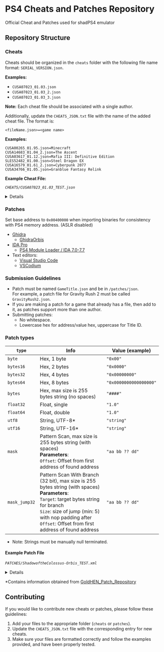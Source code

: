 # PS4 Cheats and Patches Repository

Official Cheat and Patches used for shadPS4 emulator

## Repository Structure

### Cheats

Cheats should be organized in the `cheats` folder with the following file name format: `SERIAL_VERSION.json`.

**Examples:**
- `CUSA07023_01.03.json`
- `CUSA07023_01.03_2.json`
- `CUSA07023_01.03_3.json`

**Note:** Each cheat file should be associated with a single author.

Additionally, update the `CHEATS_JSON.txt` file with the name of the added cheat file. The format is:

```
<fileName.json>=<game name>
```

**Examples:**
```
CUSA00265_01.95.json=Minecraft
CUSA14683_01.04_2.json=The Ascent
CUSA03617_01.12.json=Mafia III: Definitive Edition
SLES52482_01.00.json=Steel Dragon EX
CUSA16579_01.61_2.json=Cyberpunk 2077
CUSA34766_01.05.json=Granblue Fantasy Relink
```


**Example Cheat File:**

*`CHEATS/CUSA07023_01.03_TEST.json`*
<details>

```json
{
  "name": "Sonic Mania",
  "id": "CUSA07023",
  "version": "01.03",
  "process": "eboot.bin",
  "mods": [
    {
      "name": "Infinite Rings",
      "hint": null,
      "type": "checkbox",
      "memory": [
        {
          "offset": "450759",
          "on": "C683EC000000FF",
          "off": "488983EC000000"
        },
        {
          "offset": "4A5975",
          "on": "66C783EC000000E703909090",
          "off": "8B88B4030000018BEC000000"
        }
      ]
    },
    {
      "name": "Infinite Lives",
      "hint": null,
      "type": "checkbox",
      "memory": [
        {
          "offset": "4AA374",
          "on": "909090909090",
          "off": "8983F8000000"
        }
      ]
    },
    {
      "name": "Enable Super Sonic",
      "hint": null,
      "type": "checkbox",
      "memory": [
        {
          "offset": "A4415C",
          "on": "01",
          "off": "02"
        }
      ]
    },
    {
      "name": "Disable Super Sonic",
      "hint": null,
      "type": "button",
      "memory": [
        {
          "offset": "A4415C",
          "on": "03",
          "off": "03"
        }
      ]
    },
    {
      "name": "Super Speed",
      "hint": null,
      "type": "button",
      "memory": [
        {
          "offset": "A44180",
          "on": "00000F0000400000",
          "off": "00000F0000400000"
        }
      ]
    },
    {
      "name": "All Silver Medals",
      "hint": null,
      "type": "button",
      "memory": [
        {
          "offset": "200036604",
          "on": "20",
          "off": "20"
        }
      ]
    }
  ],
  "credits": [
    "Talixme"
  ]
}
```
</details>


### Patches

Set base address to `0x00400000` when importing binaries for consistency with PS4 memory address. (ASLR disabled)
* [Ghidra](https://ghidra-sre.org/)
  * [GhidraOrbis](https://github.com/astrelsky/GhidraOrbis/releases/latest)
* [IDA Pro](https://hex-rays.com/ida-pro/)
  * [PS4 Module Loader / IDA 7.0-7.7](https://github.com/SocraticBliss/ps4_module_loader/releases/latest)
* Text editors:
  * [Visual Studio Code](https://code.visualstudio.com/)
  * [VSCodium](https://vscodium.com/)

### Submission Guidelines
* Patch must be named `GameTitle.json` and be in `/patches/json`.
<br>For example, a patch file for Gravity Rush 2 must be called `GravityRush2.json`.
* If you are making a patch for a game that already has a file, then add to it, as patches support more than one author.
* Submitting patches:
  * No whitespace.
  * Lowercase hex for address/value hex, uppercase for Title ID.

### Patch types

| `type`        | Info                                                                                                                                                                                                                                                         | Value (example)        |
|---------------|--------------------------------------------------------------------------------------------------------------------------------------------------------------------------------------------------------------------------------------------------------------|------------------------|
| `byte`        | Hex, 1 byte                                                                                                                                                                                                                                                  | `"0x00"`               |
| `bytes16`     | Hex, 2 bytes                                                                                                                                                                                                                                                 | `"0x0000"`             |
| `bytes32`     | Hex, 4 bytes                                                                                                                                                                                                                                                 | `"0x00000000"`         |
| `bytes64`     | Hex, 8 bytes                                                                                                                                                                                                                                                 | `"0x0000000000000000"` |
| `bytes`       | Hex, max size is 255 bytes string (no spaces)                                                                                                                                                                                                                | `"####"`               |
| `float32`     | Float, single                                                                                                                                                                                                                                                | `"1.0"`                |
| `float64`     | Float, double                                                                                                                                                                                                                                                | `"1.0"`                |
| `utf8`        | String, UTF-8*                                                                                                                                                                                                                                               | `"string"`             |
| `utf16`       | String, UTF-16*                                                                                                                                                                                                                                              | `"string"`             |
| `mask`        | Pattern Scan, max size is 255 bytes string (with spaces)<br>**Parameters**:<br>`Offset`: Offset from first address of found address                                                                                                                          | `"aa bb ?? dd"`        |
| `mask_jump32` | Pattern Scan With Branch (32 bit), max size is 255 bytes string (with spaces)<br>**Parameters**:<br>`Target`: target bytes string for branch<br>`Size`: size of jump (min: 5) with nop padding after<br>`Offset`: Offset from first address of found address | `"aa bb ?? dd"`        |

* Note: Strings must be manually null terminated.

#### Example Patch File

*`PATCHES/ShadowoftheColossus-Orbis_TEST.xml`*

<details>
  
```xml
<?xml version="1.0"?>
<Patch>
    <TitleID>
        <ID>CUSA08804</ID>
        <ID>CUSA08809</ID>
        <ID>CUSA08034</ID>
    </TitleID>
    <Metadata Title="Shadow of the Colossus" Name="Debug Menu" Author="illusion" PatchVer="1.0" AppVer="01.00" AppElf="eboot.bin" isEnabled="false">
        <PatchList>
            <Line Type="bytes" Address="0x004244f8" Value="e9f0000000"/>
            <Line Type="bytes" Address="0x004245ed" Value="488b03"/>
            <Line Type="bytes" Address="0x004245f0" Value="483b4308"/>
            <Line Type="bytes" Address="0x004245f4" Value="c6053589dd0200"/>
            <Line Type="bytes" Address="0x004245fb" Value="e9fffeffff"/>
        </PatchList>
    </Metadata>
    <Metadata Title="Shadow of the Colossus" Name="Skip Splash Logo + Demo Screens" Author="illusion" PatchVer="1.0" AppVer="01.00" AppElf="eboot.bin" isEnabled="true">
        <PatchList>
            <Line Type="bytes" Address="0x032fae20" Value="01"/>
            <Line Type="bytes" Address="0x008c95bc" Value="c683c000000001"/>
        </PatchList>
    </Metadata>
    <Metadata Title="Shadow of the Colossus" Name="60 FPS" Author="illusion" PatchVer="1.0" AppVer="01.00" AppElf="eboot.bin" isEnabled="false">
        <PatchList>
            <Line Type="bytes" Address="0x01390090" Value="31c0c3"/>
        </PatchList>
    </Metadata>
    <Metadata Title="Shadow of the Colossus" Name="Debug Menu" Author="illusion" PatchVer="1.0" AppVer="01.01" AppElf="eboot.bin" isEnabled="false">
        <PatchList>
            <Line Type="bytes" Address="0x004244f8" Value="e9f0000000"/>
            <Line Type="bytes" Address="0x004245ed" Value="488b03"/>
            <Line Type="bytes" Address="0x004245f0" Value="483b4308"/>
            <Line Type="bytes" Address="0x004245f4" Value="c6053589dd0200"/>
            <Line Type="bytes" Address="0x004245fb" Value="e9fffeffff"/>
        </PatchList>
    </Metadata>
    <Metadata Title="Shadow of the Colossus" Name="Skip Splash Logo + Demo Screens" Author="illusion" PatchVer="1.0" AppVer="01.01" AppElf="eboot.bin" isEnabled="true">
        <PatchList>
            <Line Type="bytes" Address="0x032fae20" Value="01"/>
            <Line Type="bytes" Address="0x008c95bc" Value="c683c000000001"/>
        </PatchList>
    </Metadata>
    <Metadata Title="Shadow of the Colossus" Name="60 FPS" Author="illusion" PatchVer="1.0" AppVer="01.01" AppElf="eboot.bin" isEnabled="false">
        <PatchList>
            <Line Type="bytes" Address="0x01390090" Value="31c0c3"/>
        </PatchList>
    </Metadata>
</Patch>
```
</details>

*Contains information obtained from [GoldHEN_Patch_Repository](https://github.com/GoldHEN/GoldHEN_Patch_Repository)

## Contributing

If you would like to contribute new cheats or patches, please follow these guidelines:

1. Add your files to the appropriate folder (`cheats` or `patches`).
2. Update the `CHEATS_JSON.txt` file with the corresponding entry for new cheats.
3. Make sure your files are formatted correctly and follow the examples provided, and have been properly tested.
